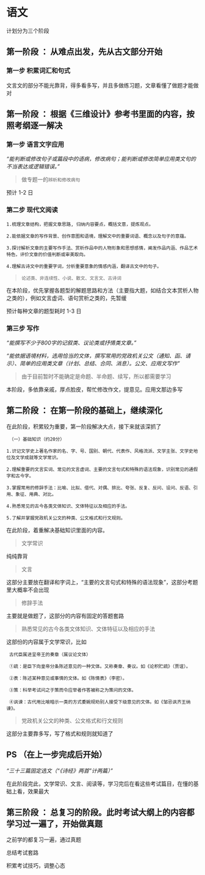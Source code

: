 # 语文

计划分为三个阶段

## 第一阶段 ： 从难点出发，先从古文部分开始

### 第一步 积累词汇和句式

  文言文的部分不能光靠背，得多看多写，并且多做练习题，文章看懂了做题才能做对

## 第一阶段 ： 根据《三维设计》参考书里面的内容，按照考纲逐一解决

### 第一步 语言文字应用

  *“能判断或修改句子或篇段中的语病，修改病句；能判断或修改简单应用类文句的不当表达或逻辑错误。”*

> 做专题一的```辨析和修改病句```

  预计 1-2 日

### 第二步 现代文阅读

    1.梳理文章结构，把握文章思路, 归纳内容要点，概括文意，提炼观点。

    2.能依据文章的写作背景、创作意图和语境，理解文中的重要词语、概念以及句子的意蕴。

    3.探讨解析文章的主要写作手法、赏析作品中的人物形象和思想感情，阐发作品内涵、作品艺术特色，评价文章的价值判断或审美取向。

    4.理解古诗文中的重要字词，分析重要意象的情感内涵，翻译古文中的句子。
    
> ```论述类、非连续性、小说、散文、文言文、古诗词```

  在本阶段，优先掌握各题型的解题思路和方法（主要指大题，如结合文本赏析人物之类的），例如文言虚词、语句赏析之类的，先暂缓
  
  预计每种文章的题型耗时 1-3 日
  
### 第三步 写作

  *“能撰写不少于800字的记叙类、议论类或抒情类文章。”*
  
  *“能依据语境材料，选用恰当的文体，撰写常用的党政机关公文（通知、函、请示）、简单的应用类文章（计划、总结、合同、消息）。公文、应用文写作”*
  
> 由于目前暂时不能确定是命题、半命题、续写，所以都需要学习

  本阶段，多依靠亲戚，厚点脸皮，帮忙修改作文，提意见。应用文那边多写
  
## 第二阶段 ： 在第一阶段的基础上，继续深化

  在此阶段，积累较为重要，第一阶段解决大点，接下来就该深抓了
  
     （一）基础知识（约20分）
    
    1.识记文学史上著名作家的名、字、号、国别、朝代、代表作、风格流派、文学主张、文学史地位及文学成就等文学常识。
    
    2.理解重要的文言实词、常见的文言虚词、主要的文言句式和特殊的语法现象，识别常见的通假字和古今字。
    
    3.掌握常用的修辞手法：比喻、比拟、借代、对偶、排比、夸张、反复、反问、设问、反语、引用、象征、用典、对比。
    
    4.熟悉常见的古今各类文体知识、文体特征以及相应的手法。
    
    5.了解并掌握党政机关公文的种类、公文格式和行文规则。
    
  在此阶段，着重解决基础知识里面的内容。
  
  > 文学常识

  纯纯靠背
  
  > 文言

  这部分主要放在翻译和字词上，“主要的文言句式和特殊的语法现象”，这部分考题里大概率不会出现
  
  > 修辞手法

  主要就是做题了，这部分的内容有固定的答题套路
  
  > 熟悉常见的古今各类文体知识、文体特征以及相应的手法

  这部份的内容属于文学常识，比如
  
     古代臣属进呈帝王的奏章（属议论文体）
     
     ①疏：是臣下向皇帝分条陈述意见的一种文体。又称奏章、奏议。如《论积贮疏》（贾谊）。
     
     ②表：陈述某种意见或事情的文体。如《陈情表》（李密）。
     
     ③策：科举考试问之于策而令应举者作答被称之为策问的文体。
    
     ④讽谏：古代用比喻暗示一类的方式委婉规劝别人接受下级意见的文体。如《邹忌讽齐王纳谏》。
  
  > 党政机关公文的种类、公文格式和行文规则

  这部分主要靠多写，写了格式和规则就知道了
  
## PS （在上一步完成后开始）

  *“三十三篇固定选文（“《诗经》两首”计两篇）”*
  
  在此阶段完此，文学常识、文言、阅读等，学习完后在看这些考试篇目，在懂的基础上看，效果最大
  
## 第三阶段 ： 总复习的阶段。此时考试大纲上的内容都学习过一遍了，开始做真题

  之前学的都复习一遍，通过真题
  
  总结考试套路
  
  积累考试技巧，调整心态
  

